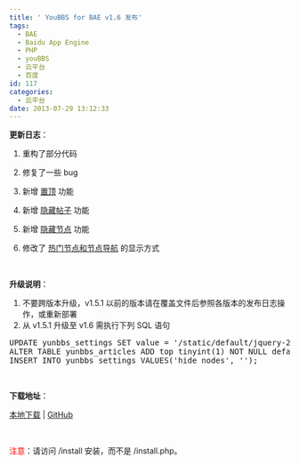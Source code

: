 ```yaml
---
title: ' YouBBS for BAE v1.6 发布'
tags:
  - BAE
  - Baidu App Engine
  - PHP
  - youBBS
  - 云平台
  - 百度
id: 117
categories:
  - 云平台
date: 2013-07-29 13:12:33
---
```


**更新日志**：

1.  重构了部分代码

2.  修复了一些 bug

3.  新增 [置顶](http://bbs.sinosky.org/topic-58-1.html) 功能
4.  新增 [隐藏帖子](http://bbs.sinosky.org/topic-56-1.html) 功能
5.  新增 [隐藏节点](http://bbs.sinosky.org/topic-57-1.html) 功能
6.  修改了 [热门节点和节点导航](http://bbs.sinosky.org/topic-59-1.html) 的显示方式

&nbsp;

**升级说明**：

1.  不要跨版本升级，v1.5.1 以前的版本请在覆盖文件后参照各版本的发布日志操作，或重新部署
2.  从 v1.5.1 升级至 v1.6 需执行下列 SQL 语句
<pre class="lang:mysql " >
UPDATE yunbbs_settings SET value = '/static/default/jquery-2.0.3.min.js' WHERE title = 'jquery_lib';
ALTER TABLE yunbbs_articles ADD top tinyint(1) NOT NULL default '0';
INSERT INTO yunbbs_settings VALUES('hide_nodes', '');
</pre>

&nbsp;

**下载地址**：

[本地下载](http://bcs.duapp.com/sinosky-drive/2013/youbbs-bae-v1.6.zip) | [GitHub](https://github.com/sinosky/youbbs/archive/v1.6.zip)

&nbsp;

<span style="color: red;">注意</span>：请访问 /install 安装，而不是 /install.php。